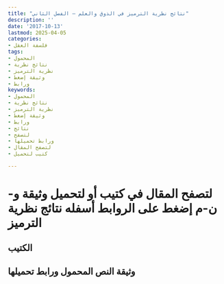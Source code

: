 ```yaml
---
title: "نتائج نظرية الترميز في الذوق والعلم – الفصل الثاني"
description: ''
date: '2017-10-13'
lastmod: 2025-04-05
categories:
- فلسفة العقل
tags:
- المحمول
- نتائج نظرية
- نظرية الترميز
- وثيقة إضغط
- ورابط
keywords:
- المحمول
- نتائج نظرية
- نظرية الترميز
- وثيقة إضغط
- ورابط
- نتائج
- لتصفح
- ورابط تحميلها
- لتصفح المقال
- كتيب لتحميل

---
```

# **لتصفح المقال في كتيب أو لتحميل وثيقة و-ن-م إضغط على الروابط أسفله** **نتائج نظرية الترميز**

## الكتيب

## وثيقة النص المحمول ورابط تحميلها

###
